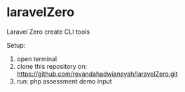 # laravelZero
Laravel Zero create CLI tools

Setup:
1. open terminal
2. clone this repository on: https://github.com/revandahadwiansyah/laravelZero.git
3. run: php assessment demo input
